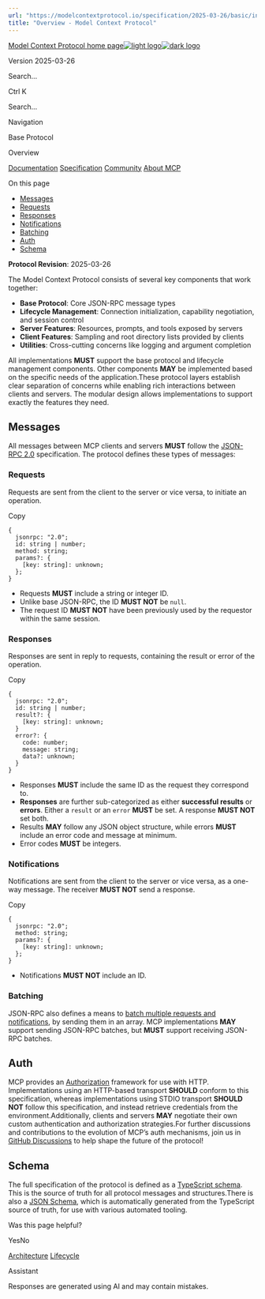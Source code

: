```yaml
---
url: "https://modelcontextprotocol.io/specification/2025-03-26/basic/index"
title: "Overview - Model Context Protocol"
---
```


[Model Context Protocol home page![light logo](https://mintlify.s3.us-west-1.amazonaws.com/mcp/logo/light.svg)![dark logo](https://mintlify.s3.us-west-1.amazonaws.com/mcp/logo/dark.svg)](https://modelcontextprotocol.io/)

Version 2025-03-26

Search...

Ctrl K

Search...

Navigation

Base Protocol

Overview

[Documentation](https://modelcontextprotocol.io/docs/getting-started/intro) [Specification](https://modelcontextprotocol.io/specification/2025-06-18) [Community](https://modelcontextprotocol.io/community/communication) [About MCP](https://modelcontextprotocol.io/about)

On this page

- [Messages](https://modelcontextprotocol.io/specification/2025-03-26/basic/index#messages)
- [Requests](https://modelcontextprotocol.io/specification/2025-03-26/basic/index#requests)
- [Responses](https://modelcontextprotocol.io/specification/2025-03-26/basic/index#responses)
- [Notifications](https://modelcontextprotocol.io/specification/2025-03-26/basic/index#notifications)
- [Batching](https://modelcontextprotocol.io/specification/2025-03-26/basic/index#batching)
- [Auth](https://modelcontextprotocol.io/specification/2025-03-26/basic/index#auth)
- [Schema](https://modelcontextprotocol.io/specification/2025-03-26/basic/index#schema)

**Protocol Revision**: 2025-03-26

The Model Context Protocol consists of several key components that work together:

- **Base Protocol**: Core JSON-RPC message types
- **Lifecycle Management**: Connection initialization, capability negotiation, and
session control
- **Server Features**: Resources, prompts, and tools exposed by servers
- **Client Features**: Sampling and root directory lists provided by clients
- **Utilities**: Cross-cutting concerns like logging and argument completion

All implementations **MUST** support the base protocol and lifecycle management
components. Other components **MAY** be implemented based on the specific needs of the
application.These protocol layers establish clear separation of concerns while enabling rich
interactions between clients and servers. The modular design allows implementations to
support exactly the features they need.

## [​](https://modelcontextprotocol.io/specification/2025-03-26/basic/index\#messages)  Messages

All messages between MCP clients and servers **MUST** follow the
[JSON-RPC 2.0](https://www.jsonrpc.org/specification) specification. The protocol defines
these types of messages:

### [​](https://modelcontextprotocol.io/specification/2025-03-26/basic/index\#requests)  Requests

Requests are sent from the client to the server or vice versa, to initiate an operation.

Copy

```
{
  jsonrpc: "2.0";
  id: string | number;
  method: string;
  params?: {
    [key: string]: unknown;
  };
}

```

- Requests **MUST** include a string or integer ID.
- Unlike base JSON-RPC, the ID **MUST NOT** be `null`.
- The request ID **MUST NOT** have been previously used by the requestor within the same
session.

### [​](https://modelcontextprotocol.io/specification/2025-03-26/basic/index\#responses)  Responses

Responses are sent in reply to requests, containing the result or error of the operation.

Copy

```
{
  jsonrpc: "2.0";
  id: string | number;
  result?: {
    [key: string]: unknown;
  }
  error?: {
    code: number;
    message: string;
    data?: unknown;
  }
}

```

- Responses **MUST** include the same ID as the request they correspond to.
- **Responses** are further sub-categorized as either **successful results** or
**errors**. Either a `result` or an `error` **MUST** be set. A response **MUST NOT**
set both.
- Results **MAY** follow any JSON object structure, while errors **MUST** include an
error code and message at minimum.
- Error codes **MUST** be integers.

### [​](https://modelcontextprotocol.io/specification/2025-03-26/basic/index\#notifications)  Notifications

Notifications are sent from the client to the server or vice versa, as a one-way message.
The receiver **MUST NOT** send a response.

Copy

```
{
  jsonrpc: "2.0";
  method: string;
  params?: {
    [key: string]: unknown;
  };
}

```

- Notifications **MUST NOT** include an ID.

### [​](https://modelcontextprotocol.io/specification/2025-03-26/basic/index\#batching)  Batching

JSON-RPC also defines a means to
[batch multiple requests and notifications](https://www.jsonrpc.org/specification#batch),
by sending them in an array. MCP implementations **MAY** support sending JSON-RPC
batches, but **MUST** support receiving JSON-RPC batches.

## [​](https://modelcontextprotocol.io/specification/2025-03-26/basic/index\#auth)  Auth

MCP provides an [Authorization](https://modelcontextprotocol.io/specification/2025-03-26/basic/authorization) framework for use with HTTP.
Implementations using an HTTP-based transport **SHOULD** conform to this specification,
whereas implementations using STDIO transport **SHOULD NOT** follow this specification,
and instead retrieve credentials from the environment.Additionally, clients and servers **MAY** negotiate their own custom authentication and
authorization strategies.For further discussions and contributions to the evolution of MCP’s auth mechanisms, join
us in
[GitHub Discussions](https://github.com/modelcontextprotocol/specification/discussions)
to help shape the future of the protocol!

## [​](https://modelcontextprotocol.io/specification/2025-03-26/basic/index\#schema)  Schema

The full specification of the protocol is defined as a
[TypeScript schema](https://github.com/modelcontextprotocol/specification/blob/main/schema/2025-03-26/schema.ts).
This is the source of truth for all protocol messages and structures.There is also a
[JSON Schema](https://github.com/modelcontextprotocol/specification/blob/main/schema/2025-03-26/schema.json),
which is automatically generated from the TypeScript source of truth, for use with
various automated tooling.

Was this page helpful?

YesNo

[Architecture](https://modelcontextprotocol.io/specification/2025-03-26/architecture/index) [Lifecycle](https://modelcontextprotocol.io/specification/2025-03-26/basic/lifecycle)

Assistant

Responses are generated using AI and may contain mistakes.